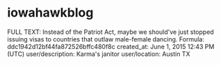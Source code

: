 # iowahawkblog

FULL TEXT: Instead of the Patriot Act, maybe we should've just stopped issuing visas to countries that outlaw male-female dancing.
Formula: ddc1942d12bf44fa872526bffc480f8c
created_at: June 1, 2015 12:43 PM (UTC)
user/description: Karma's janitor
user/location: Austin TX